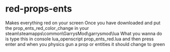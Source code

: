 # red-props-ents
Makes everything red on your screen Once you have downloaded and put the prop_ents_red_color_change in your steam\steamapps\common\GarrysMod\garrysmod\lua  What you wanna do is type this in console lua_openscript prop_ents_red.lua and then press enter and when you physics gun a prop or entities it should change to green
